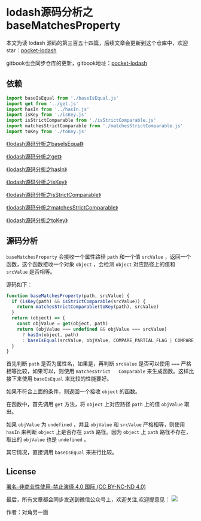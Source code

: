 # lodash源码分析之baseMatchesProperty

本文为读 lodash 源码的第三百五十四篇，后续文章会更新到这个仓库中，欢迎 star：[pocket-lodash](https://github.com/yeyuqiudeng/pocket-lodash)

gitbook也会同步仓库的更新，gitbook地址：[pocket-lodash](https://www.gitbook.com/book/yeyuqiudeng/pocket-lodash/details)

## 依赖

```javascript
import baseIsEqual from './baseIsEqual.js'
import get from '../get.js'
import hasIn from '../hasIn.js'
import isKey from './isKey.js'
import isStrictComparable from './isStrictComparable.js'
import matchesStrictComparable from './matchesStrictComparable.js'
import toKey from './toKey.js'
```

[《lodash源码分析之baseIsEqual》](./baseIsEqual.md)

[《lodash源码分析之get》](../get.md)

[《lodash源码分析之hasIn》](../hasIn.md)

[《lodash源码分析之isKey》](./isKey.md)

[《lodash源码分析之isStrictComparable》](./isStrictComparable.md)

[《lodash源码分析之matchesStrictComparable》](./matchesStrictComparable.md)

[《lodash源码分析之toKey》](./toKey.md)


## 源码分析

`baseMatchesProperty` 会接收一个属性路径 `path` 和一个值 `srcValue` ，返回一个函数，这个函数接收一个对象 `object` ，会检测 `object` 对应路径上的值和 `srcValue` 是否相等。

源码如下：

```javascript
function baseMatchesProperty(path, srcValue) {
  if (isKey(path) && isStrictComparable(srcValue)) {
    return matchesStrictComparable(toKey(path), srcValue)
  }
  return (object) => {
    const objValue = get(object, path)
    return (objValue === undefined && objValue === srcValue)
      ? hasIn(object, path)
      : baseIsEqual(srcValue, objValue, COMPARE_PARTIAL_FLAG | COMPARE_UNORDERED_FLAG)
  }
}
```

首先判断 `path` 是否为属性名，如果是，再判断 `srcValue` 是否可以使用 `===` 严格相等比较，如果可以，则使用 `matchesStrict	Comparable` 来生成函数。这样比接下来使用 `baseIsEqual` 来比较的性能要好。

如果不符合上面的条件，则返回一个接收 `object` 的函数。

在函数中，首先调用 `get` 方法，将 `object` 上对应路径 `path` 上的值 `objValue` 取出。

如果 `objValue` 为 `undefined` ，并且 `objValue` 和 `srcValue` 严格相等，则使用 `hasIn` 来判断 `object` 上是否存在 `path` 路径。因为 `object` 上 `path` 路径不存在，取出的 `objValue` 也是 `undefined` 。

其它情况，直接调用 `baseIsEqual` 来进行比较。

## License 

[署名-非商业性使用-禁止演绎 4.0 国际 (CC BY-NC-ND 4.0)](http://creativecommons.org/licenses/by-nc-nd/4.0/)

最后，所有文章都会同步发送到微信公众号上，欢迎关注,欢迎提意见：  ![](https://raw.githubusercontent.com/yeyuqiudeng/resource/master/images/qrcode_front-end-article.jpg) 

作者：对角另一面 


